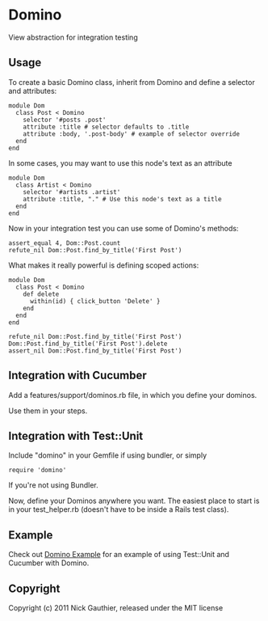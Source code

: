 # Domino

View abstraction for integration testing

## Usage

To create a basic Domino class, inherit from Domino and
define a selector and attributes:

    module Dom
      class Post < Domino
        selector '#posts .post'
        attribute :title # selector defaults to .title
        attribute :body, '.post-body' # example of selector override
      end
    end

In some cases, you may want to use this node's text as an attribute


    module Dom
      class Artist < Domino
        selector '#artists .artist'
        attribute :title, "." # Use this node's text as a title
      end
    end


Now in your integration test you can use some of Domino's methods:

    assert_equal 4, Dom::Post.count
    refute_nil Dom::Post.find_by_title('First Post')

What makes it really powerful is defining scoped actions:

    module Dom
      class Post < Domino
        def delete
          within(id) { click_button 'Delete' }
        end
      end
    end

    refute_nil Dom::Post.find_by_title('First Post')
    Dom::Post.find_by_title('First Post').delete
    assert_nil Dom::Post.find_by_title('First Post')

## Integration with Cucumber

Add a features/support/dominos.rb file, in which you define your dominos.

Use them in your steps.

## Integration with Test::Unit

Include "domino" in your Gemfile if using bundler, or simply

    require 'domino'

If you're not using Bundler.

Now, define your Dominos anywhere you want. The easiest place to start is
in your test\_helper.rb (doesn't have to be inside a Rails test class).

## Example

Check out [Domino Example](http://github.com/ngauthier/domino_example) for an
example of using Test::Unit and Cucumber with Domino.

## Copyright

Copyright (c) 2011 Nick Gauthier, released under the MIT license
